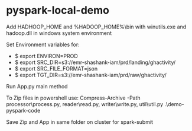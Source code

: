 # pyspark-local-demo

Add HADHOOP_HOME and %HADOOP_HOME%\bin with winutils.exe and hadoop.dll in windows system environment

Set Environment variables for:

* $ export ENVIRON=PROD
* $ export SRC_DIR=s3://emr-shashank-iam/prd/landing/ghactivity/
* $ export SRC_FILE_FORMAT=json
* $ export TGT_DIR=s3://emr-shashank-iam/prd/raw/ghactivity/

Run App.py main method

To Zip files in powershell use:
Compress-Archive -Path processor\process.py, reader\read.py, writer\write.py, util\util.py .\demo-pyspark-code

Save Zip and App in same folder on cluster for spark-submit
